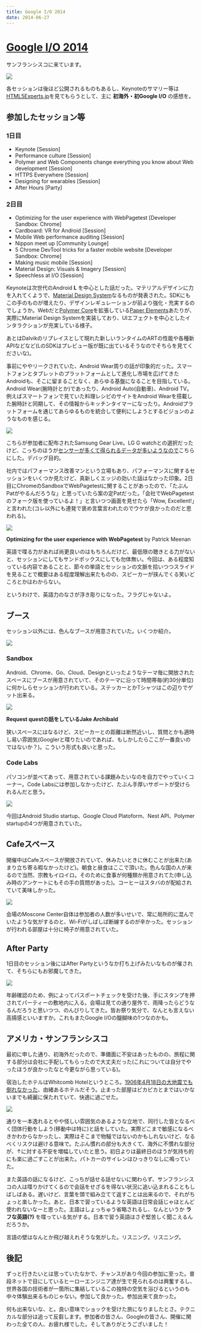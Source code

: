 ```yaml
---
title: Google I/O 2014
date: 2014-06-27
---
```


# [Google I/O 2014](https://www.google.com/events/io)

サンフランシスコに来ています。

![](/img/posts/2014/google-io-2014/google-io.jpg)

各セッションは後ほど公開されるものもあるし、Keynoteのサマリー等は[HTML5Experts.jp](http://html5experts.jp/iwase/7369/)を見てもらうとして、主に **初海外・初Google I/O** の感想を。

## 参加したセッション等

### 1日目

- Keynote [Session]
- Performance culture [Session]
- Polymer and Web Components change everything you know about Web development [Session]
- HTTPS Everywhere [Session]
- Designing for wearables [Session]
- After Hours [Party]

### 2日目

- Optimizing for the user experience with WebPagetest [Developer Sandbox: Chrome]
- Cardboard: VR for Android [Session]
- Mobile Web performance auditing [Session]
- Nippon meet up [Community Lounge]
- 5 Chrome DevTool tricks for a faster mobile website [Developer Sandbox: Chrome]
- Making music mobile [Session]
- Material Design: Visuals & Imagery [Session]
- Speechless at I/O [Session]

Keynoteは次世代のAndroid **L** を中心とした話だった。マテリアルデザインに力を入れてくようで、[Material Design System](http://www.google.com/design/spec/material-design/introduction.html)なるものが発表された。SDKにもこの手のものが増えたり、デザインレギュレーションが前より強化・充実するのでしょうか。Webだと[Polymer Core](http://www.polymer-project.org/docs/elements/core-elements.html)を拡張している[Paper Elements](http://www.polymer-project.org/docs/elements/paper-elements.html)あたりが、実際にMaterial Design Systemを実装しており、UIエフェクトを中心としたインタラクションが充実している様子。

あとはDalvikのリプレイスとして現れた新しいランタイムのARTの性能や各種新APIなどなど(LのSDKはプレビュー版が既に出ているそうなのでそちらを見てくださいな)。

事前にややリークされていた、Android Wear周りの話が印象的だった。スマートフォンとタブレットのプラットフォームとして進化し市場を広げてきたAndroidも、そこに留まることなく、あらゆる基盤になることを目指している。Android Wear(腕時計とか)であったり、Android Auto(自動車)、Android TV。例えばスマートフォンで見ていた料理レシピのサイトをAndroid Wearを搭載した腕時計と同期して、その情報からキッチンタイマーになったり。Androidプラットフォームを通じてあらゆるものを統合して便利にしようとするビジョンのようなものを感じる。

![](/img/posts/2014/google-io-2014/samsung-gear-live.jpg)

こちらが参加者に配布されたSamsung Gear Live。LG G watchとの選択だったけど、こっちのほうが[センサーが多くて得られるデータが多いようなので](http://pocketnow.com/2014/06/25/lg-g-watch-vs-samsung-gear-live)こちらにした。デバッグ目的。

社内ではパフォーマンス改善マンという立場もあり、パフォーマンスに関するセッションをいくつか見たけど、真新しくエッジの効いた話はなかった印象。2日目にChromeのSandboxでWebPagetestに関することがあったので、「たぶんPatがやるんだろうな」と思っていたら案の定Patだった。「会社でWebPagetestのフォーク版を使っているよ！」と言いつつ画面を見せたら「Wow, Excellent!」と言われた(コレ以外にも連発で褒め言葉言われたのでウケが良かったのだと思われる)。

![](/img/posts/2014/google-io-2014/patrick-meenan.jpg)

**Optimizing for the user experience with WebPagetest** by Patrick Meenan

英語で喋る力があれば尚更良いのはもちろんだけど、最低限の聴きとる力がないと、セッションにしてもサンドボックスにしても勿体無い。今回は、ある程度知っている内容であることと、節々の単語とセッションの文脈を拾いつつスライドを見ることで概要はある程度理解出来たものの、スピーカーが挟んでくる笑いどころとかはわからない。

というわけで、英語力のなさが浮き彫りになった。フラグじゃないよ。

## ブース

セッション以外には、色んなブースが用意されていた。いくつか紹介。

![](/img/posts/2014/google-io-2014/booth.jpg)

### Sandbox

Android、Chrome、Go、Cloud、Designといったようなテーマ毎に開放されたスペースにブースが用意されていて、そのテーマに沿って時間帯毎(約30分単位)に何かしらセッションが行われている。ステッカーとかTシャツはこの辺りでゲット出来る。

![](/img/posts/2014/google-io-2014/sandbox.jpg)

**Request questの話をしているJake Archibald**

狭いスペースにはなるけど、スピーカーとの距離は断然近いし、質問とかも適時し易い雰囲気(Googlerと喋りたいのであれば、もしかしたらここが一番良いのではないか？)。こういう形式も良いと思った。

### Code Labs

パソコンが並べてあって、用意されている課題みたいなのを自力でやっていくコーナー。Code Labsには参加しなかったけど、たぶん手厚いサポートが受けられるんだと思う。

![](/img/posts/2014/google-io-2014/code-labs.jpg)

今回はAndroid Studio startup、Google Cloud Platoform、Nest API、Polymer startupの4つが用意されていた。

## Cafeスペース

開催中はCafeスペースが開放されていて、休みたいときに休むことが出来た(あまり立ち寄る暇なかったけど)。朝食と昼食はここで頂いた。色んな国の人が来るので当然、宗教もイロイロ。そのために食事が何種類か用意されてた(申し込み時のアンケートにもその手の質問があった)。コーヒーはスタバのが配給されていて美味しかった。

![](/img/posts/2014/google-io-2014/starbucks.jpg)

会場のMoscone Center自体は参加者の人数が多いせいで、常に局所的に混んでいたような気がするのと、Wi-Fiがしばしば断線するのが辛かった。セッションが行われる部屋は十分に椅子が用意されていた。

## After Party

1日目のセッション後にはAfter Partyというなか打ち上げみたいなものが催されて、そちらにもお邪魔してきた。

![](/img/posts/2014/google-io-2014/after-party.jpg)

年齢確認のため、例によってパスポートチェックを受けた後、手にスタンプを押されてパーティーの敷地内に入る。会場は見ての通り屋外で、雨降ったらどうなるんだろうと思いつつ、のんびりしてきた。皆お祭り気分で、なんとも言えない高揚感といいますか。これもまたGoogle I/Oの醍醐味の1つなのかも。

## アメリカ・サンフランシスコ

最初に申した通り、初海外だったので、準備面に不安はあったものの、旅程に関する部分は会社に手配してもらったので大丈夫だった(これについては自分でやったほうが良かったなと今更ながら思っている)。

宿泊したホテルはWhitcomb Hotelというところ。[1906年4月18日の大地震でも倒れなかった](http://ja.wikipedia.org/wiki/%E3%82%B5%E3%83%B3%E3%83%95%E3%83%A9%E3%83%B3%E3%82%B7%E3%82%B9%E3%82%B3%E5%9C%B0%E9%9C%87)、由緒あるホテルだそう。止まった部屋はピカピカとまではいかないまでも綺麗に保たれていて、快適に過ごせた。

![](/img/posts/2014/google-io-2014/whitcomb.jpg)

通りを一本逸れるとやや怪しい雰囲気のあるような立地で、同行した皆となるべく団体行動をしよう(移動中は特に)と話をしていた。実際どこまで敏感になるべきかわからなかったし、実際はそこまで物騒ではないのかもしれないけど、なるべくリスクは避ける意味で。たぶん慣れの部分も大きくて、海外に不慣れな部分が、↑に対する不安を増幅していたと思う。初日よりは最終日のほうが気持ち的にも楽に過ごすことが出来た。パトカーのサイレンはひっきりなしに鳴っていた。

また英語の話になるけど、こっちが話せる話せないに関わらず、サンフランシスコの人は喋りかけてくるので会話をせざるを得ない状況に追い込まれることもしばしばある。遅いけど、言葉を頭で組み立てて返すことは出来るので、それがちょっと楽しかった。あと、日本で習っているような英語は日常会話じゃほとんど使われないなーと思った。主語はしょっちゅう省略されるし、なんというか **ラフな英語(?)** を喋っている気がする。日本で習う英語はさぞ堅苦しく聞こえるんだろうか。

言語の壁はなんとか飛び越えれそうな気がした。リスニング。リスニング。

## 後記

ずっと行きたいとは思っていたなかで、チャンスがあり今回の参加に至った。普段ネットで目にしているヒーローエンジニア達が生で見られるのは興奮するし、世界各国の技術者が一箇所に集結しているこの独特の空気を浴びるというのも中々体験出来るものじゃない。参加して良かった。参加出来て良かった。

何も出来ないな、と。良い意味でショックを受けた旅になりましたとさ。テクニカルな部分は追って反芻します。参加者の皆さん、Googleの皆さん、開催に関わった全ての人、お疲れ様でした。そしてありがとうございました！
